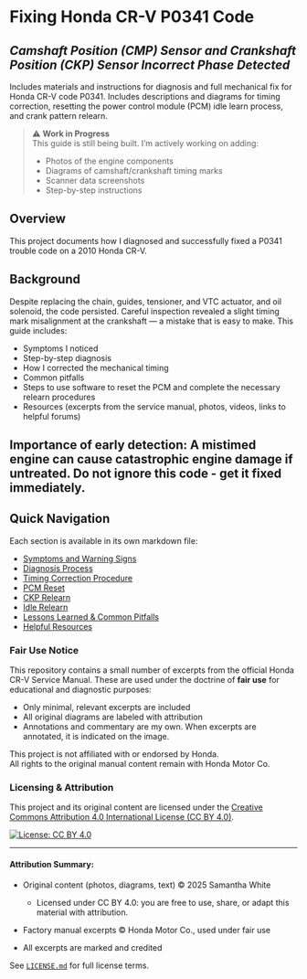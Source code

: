 # Fixing Honda CR-V P0341 Code 
_Camshaft Position (CMP) Sensor and Crankshaft Position (CKP) Sensor Incorrect Phase Detected_
----------------
Includes materials and instructions for diagnosis and full mechanical fix for Honda CR-V code P0341. Includes descriptions and diagrams for timing correction, resetting the power control module (PCM) idle learn process, and crank pattern relearn.
> ⚠️ **Work in Progress**  
> This guide is still being built. I’m actively working on adding:
> - Photos of the engine components
> - Diagrams of camshaft/crankshaft timing marks
> - Scanner data screenshots
> - Step-by-step instructions
## Overview
This project documents how I diagnosed and successfully fixed a P0341 trouble code on a 2010 Honda CR-V.

## Background
Despite replacing the chain, guides, tensioner, and VTC actuator, and oil solenoid, the code persisted. Careful inspection revealed a slight timing mark misalignment at the crankshaft — a mistake that is easy to make. 
This guide includes:
- Symptoms I noticed
- Step-by-step diagnosis
- How I corrected the mechanical timing
- Common pitfalls
- Steps to use software to reset the PCM and complete the necessary relearn procedures 
- Resources (excerpts from the service manual, photos, videos, links to helpful forums)

Importance of early detection: A mistimed engine can cause catastrophic engine damage if untreated. Do not ignore this code - get it fixed immediately. 
---

## Quick Navigation

Each section is available in its own markdown file:

- [Symptoms and Warning Signs](./symptoms.md)
- [Diagnosis Process](./diagnosis.md)
- [Timing Correction Procedure](./timing_procedure.md)
- [PCM Reset](./pcm_reset.md)
- [CKP Relearn](./ckp_relearn.md)
- [Idle Relearn](./idle_relearn.md)
- [Lessons Learned & Common Pitfalls](./lessons_learned.md)
- [Helpful Resources](./resources.md)



### Fair Use Notice

This repository contains a small number of excerpts from the official Honda CR-V Service Manual. These are used under the doctrine of **fair use** for educational and diagnostic purposes:

- Only minimal, relevant excerpts are included
- All original diagrams are labeled with attribution
- Annotations and commentary are my own. When excerpts are annotated, it is indicated on the image. 

This project is not affiliated with or endorsed by Honda.  
All rights to the original manual content remain with Honda Motor Co.

### Licensing & Attribution
This project and its original content are licensed under the [Creative Commons Attribution 4.0 International License (CC BY 4.0)](https://creativecommons.org/licenses/by/4.0/).

[![License: CC BY 4.0](https://licensebuttons.net/l/by/4.0/88x31.png)](https://creativecommons.org/licenses/by/4.0/)

---

#### Attribution Summary:
- Original content (photos, diagrams, text) © 2025 Samantha White
  -  Licensed under CC BY 4.0: you are free to use, share, or adapt this material with attribution.


- Factory manual excerpts © Honda Motor Co., used under fair use
- All excerpts are marked and credited

See [`LICENSE.md`](./LICENSE.md) for full license terms.


